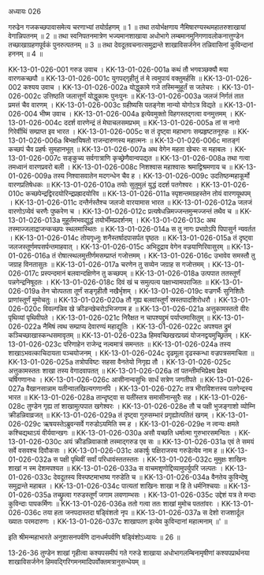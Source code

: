 अध्यायः 026

गरुढेन गजकच्छपावासमेत्य चरणाभ्यां तयोर्ग्रहणम् ॥ 1 ॥ तथा तयोर्भक्षणाय नैमिषारण्यस्थमहातरुशाखायां वेगान्निपतनम् ॥ 2 ॥ तथा स्वनिपतनमात्रेण भज्यमानशाखाया अधोभागे लम्बमानमुनिगणावलोकनात्तुण्डेन तच्छाखाग्रहणपूर्वकं पुनरुत्पतनम् ॥ 3 ॥ तथा देवदूतवचनात्समुद्रान्ते शाखाविसर्जनेन तन्निवासिनां कुविन्दानां हननम् ॥ 4 ॥

KK-13-01-026-001	गरुड उवाच ।
KK-13-01-026-001a	कथं तौ भगवञ्छक्यौ मया वारणकच्छपौ ॥
KK-13-01-026-001c	युगपद्गृहीतुं तं मे त्वमुपायं वक्तुमर्हसि ॥
KK-13-01-026-002	कश्यय उवाच ।
KK-13-01-026-002a	योद्धुकामे गजे तस्मिन्मुहूर्तं स जलेचरः ।
KK-13-01-026-002c	उत्तिष्ठति जलात्तूर्णं योद्धुकामः पुनःपुनः ॥
KK-13-01-026-003a	जलजं निर्गतं तात प्रमत्तं चैव वारणम् ।
KK-13-01-026-003c	ग्रहीष्यसि पतङ्गेश नान्यो योगोऽत्र विद्यते ॥
KK-13-01-026-004	भीष्म उवाच ।
KK-13-01-026-004a	इत्येवमुक्तो विहगस्तद्गत्वा वनमुत्तमम् ।
KK-13-01-026-004c	ददर्श वारणेन्द्रं तं मेघाचलसमप्रभम् ॥
KK-13-01-026-005a	तां स नागो गिरेर्वीथिं सम्प्राप्त इव भारत ।
KK-13-01-026-005c	स तं दृष्ट्वा महाभागः सम्प्रहृष्टतनूरुहः ॥
KK-13-01-026-006a	बिभक्षयिषतो राजन्दारुणस्य महात्मनः ॥
KK-13-01-026-006c	मातङ्गं कच्छपं चैव प्रहर्षः सुमहानभूत् ॥
KK-13-01-026-007a	अथ वेगेन महता खेचरः स महाबलः ।
KK-13-01-026-007c	सङ्कुच्य सर्वगात्राणि कृच्छ्रेणैवान्वपद्यत ॥
KK-13-01-026-008a	तथा गत्वा तमध्वानं वारणप्रवरो बली ।
KK-13-01-026-008c	निशश्वास महाश्वासः श्रमाद्विश्रमणाय च ॥
KK-13-01-026-009a	तस्य निश्वासवातेन मदगन्धेन चैव ह ।
KK-13-01-026-009c	उदतिष्ठन्महाकूर्मो वारणप्रतिषेधकः ॥
KK-13-01-026-010a	तयोः सुतुमुलं युद्धं ददर्श पतगेश्वरः ।
KK-13-01-026-010c	कच्छपेन्द्रद्विरदयोरिन्द्रप्रह्रादयोरिव ॥
KK-13-01-026-011a	स्पृशन्तमग्रहस्तेन तोयं वारणयूथपम् ।
KK-13-01-026-011c	दन्तैर्नस्तैश्च जलजो वारयामास भारत ॥
KK-13-01-026-012a	जलजं वारणोऽप्येवं चरणैः पुष्करेण च ।
KK-13-01-026-012c	प्रत्यषेधन्निमज्जन्तमुन्मज्जन्तं तथैव च ॥
KK-13-01-026-013a	मुहूर्तमभवद्युद्धं तयोर्भीमप्रदर्शनम् ।
KK-13-01-026-013c	अथ तस्माज्जलाद्राजन्कच्छपः स्थलमास्थितः ॥
KK-13-01-026-014a	स तु नागः प्रभग्रोऽपि पिपासुर्न न्यवर्तत ।
KK-13-01-026-014c	तोयगृध्नुः शनैस्तर्षादपासर्पत पृष्ठतः ॥
KK-13-01-026-015a	तं दृष्ट्वा जलजस्तूर्णमपसर्पन्तमाहवात् ।
KK-13-01-026-015c	अभिदुद्राव वेगेन वज्रयाणिरिवासुरम् ॥
KK-13-01-026-016a	तं रोषात्स्थलमुत्तीर्णमसम्प्राप्तं गजोत्तमम् ।
KK-13-01-026-016c	उभावेव समस्तौ तु जग्राह विनतासुतः ॥
KK-13-01-026-017a	चरणेन तु सव्येन जग्राह स गजोत्तमम् ।
KK-13-01-026-017c	प्रस्पन्दमानं बलवान्दक्षिणेन तु कच्छपम् ॥
KK-13-01-026-018a	उत्पपात ततस्तूर्णं पन्नगेन्द्रनिषूदतः ।
KK-13-01-026-018c	दिवं खं च समुत्पत्य पक्षाभ्यामपराजितः ॥
KK-13-01-026-019a	तेन चोत्पतता तूर्णं सङ्गृहीतौ नखैर्भृशम् ।
KK-13-01-026-019c	वज्रगर्भैः सुनिशितैः प्राणांस्तूर्णं मुमोचतुः ॥
KK-13-01-026-020a	तौ गृह्य बलवांस्तूर्णं स्रस्तपादशिरोधरौ ।
KK-13-01-026-020c	विवल्गन्निव खे क्रीडन्खेचरोऽभिजगाम ह ॥
KK-13-01-026-021a	अत्तुकामस्ततो वीरः पृथिव्यां पृथिवीपते ।
KK-13-01-026-021c	निरैक्षत न चापश्यद्द्रुमं पर्याप्तमासितुम् ॥
KK-13-01-026-022a	नैमिषं त्वथ सम्प्राप्य देवारण्यं महाद्युतिः ।
KK-13-01-026-022c	अपश्यत द्रुमं कञ्चिच्छाखास्कन्धसमावृतम् ॥
KK-13-01-026-023a	हिमवच्छिखरप्रख्यं योजनद्वयमुच्छ्रितम् ।
KK-13-01-026-023c	परिणाहेन राजेन्द्र नल्वमात्रं समन्ततः ॥
KK-13-01-026-024a	तस्य शाखाऽभवत्काचिदायता पञ्चयोजनम् ।
KK-13-01-026-024c	दृढमूला दृढस्कन्धा वज्रपत्रसमाचिता ॥
KK-13-01-026-025a	तत्रोपविष्टः सहसा वैनतेयो निगृह्य तौ ।
KK-13-01-026-025c	अत्तुकामस्ततः शाखा तस्य वेगादवापतत् ॥
KK-13-01-026-026a	तां पतन्तीमभिप्रेक्ष्य प्रेक्ष्य चर्षिगणानधः ।
KK-13-01-026-026c	आसीनान्वसुभिः सार्धं सत्रेण जगतीपते ॥
KK-13-01-026-027a	वैखानसान्नाम यतीन्वालखिल्यगणानपि ।
KK-13-01-026-027c	तत्र भीराविशत्तस्य पतगेन्द्रस्य भारत ॥
KK-13-01-026-028a	तान्दृष्ट्वा स यतींस्तत्र समासीनान्सुरैः सह ।
KK-13-01-026-028c	तुण्डेन गृह्य तां शाखामुत्पपात खगेश्वरः ।
KK-13-01-026-028e	तौ च पक्षी भुजङ्गाशो व्योम्नि क्रीडन्निवाव्रजत् ॥
KK-13-01-026-029a	तं दृष्ट्वा गुरुसम्भारं प्रगृह्योत्पतितं खगम् ।
KK-13-01-026-029c	ऋषयस्तेऽब्रुवन्सर्वे गरुडोऽयमिति स्म ह ।
KK-13-01-026-029e	न त्वन्यः क्षमते कश्चिद्यथाऽयं वीर्यवान्खगः ॥
KK-13-01-026-030a	असौ यच्छति धर्मात्मा गुरुभारसमन्वितः ।
KK-13-01-026-030c	अयं क्रीडन्निवाकाशे तस्माद्गरुड एव सः ॥
KK-13-01-026-031a	एवं ते समयं सर्वे वसवश्च दिवौकसः ।
KK-13-01-026-031c	अकार्षुः पक्षिराजस्य गरुडेत्येव नाम ह ॥
KK-13-01-026-032a	स पक्षी पृथिवीं सर्वां परिधावंस्ततस्ततः ।
KK-13-01-026-032c	मुमुक्षः शाखिनः शाखां न स्म देशमपश्यत ॥
KK-13-01-026-033a	स वाचमशृणोद्दिव्यामुपर्युपरि जल्पतः ।
KK-13-01-026-033c	देवदूतस्य विस्पष्टमाभाष्य गरुडेति च ॥
KK-13-01-026-034a	वैनतेय कुविन्देषु समुद्रान्ते महाबल ।
KK-13-01-026-034c	पात्यतां शाखिनः शाखा न हि ते धर्मनिश्चयाः ॥
KK-13-01-026-035a	तच्छ्रुत्वा गरुडस्तूर्णं जगाम लवणाम्भसः ।
KK-13-01-026-035c	उद्देशं यत्र ते मन्दाः कुविन्दाः पापकर्मिणः ॥
KK-13-01-026-036a	ततो गत्वा ततः शाखां मुमोच पततांवरः ।
KK-13-01-026-036c	तया हता जनपदास्तदा षड्विंशतो नृप ॥
KK-13-01-026-037a	स देशो राजशार्दूल ख्यातः परमदारुणः ।
KK-13-01-026-037c	शाखापतग इत्येव कुविन्दानां महात्मनाम् ॥' ॥

इति श्रीमन्महाभारते अनुशासनपर्वणि दानधर्मपर्वणि षड्विंशोऽध्यायः ॥ 26 ॥

13-26-36 तुण्डेन शाखां गृहीत्वा कश्यपसमीपं गते गरुडे शाखाया अधोभागलम्बिनामृषीणां कश्यपप्रार्थनया शाखाविसर्जनेन हिमवद्गिरिगमनमादिपर्वोक्तमत्रानुसन्धेयम् ॥
